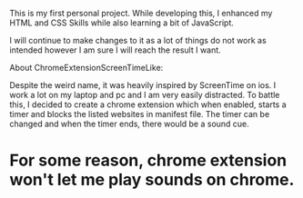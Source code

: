This is my first personal project. While developing this, I enhanced my HTML and CSS Skills while also learning a bit of JavaScript.

I will continue to make changes to it as a lot of things do not work as intended however I am sure I will reach the result I want.

About ChromeExtensionScreenTimeLike: 

Despite the weird name, it was heavily inspired by ScreenTime on ios. I work a lot on my laptop and pc and I am very easily distracted. To battle this, I decided to 
create a chrome extension which when enabled, starts a timer and blocks the listed websites in manifest file. The timer can be changed and when the timer ends, there would
be a sound cue. 

# For some reason, chrome extension won't let me play sounds on chrome. 


